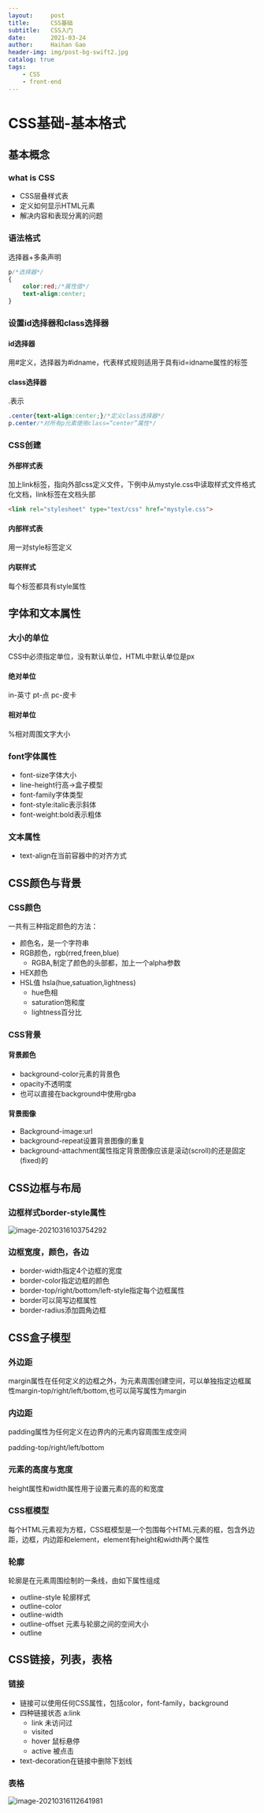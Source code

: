 ```yaml
---
layout:     post
title:      CSS基础
subtitle:   CSS入门
date:       2021-03-24
author:     Haihan Gao
header-img: img/post-bg-swift2.jpg
catalog: true
tags:
    - CSS
    - front-end
---
```

# CSS基础-基本格式

## 基本概念

### what is CSS

* CSS层叠样式表
* 定义如何显示HTML元素
* 解决内容和表现分离的问题

### 语法格式

选择器+多条声明

```css
p/*选择器*/
{
    color:red;/*属性值*/
    text-align:center;
}
```

### 设置id选择器和class选择器

#### id选择器

用#定义，选择器为#idname，代表样式规则适用于具有id=idname属性的标签

#### class选择器

.表示

```css
.center{text-align:center;}/*定义class选择器*/
p.center/*对所有p元素使用class=“center”属性*/
```

### CSS创建

#### 外部样式表

加上link标签，指向外部css定义文件，下例中从mystyle.css中读取样式文件格式化文档，link标签在文档头部

```html
<link rel="stylesheet" type="text/css" href="mystyle.css">
```

#### 内部样式表

用一对style标签定义

#### 内联样式

每个标签都具有style属性

## 字体和文本属性

### 大小的单位

CSS中必须指定单位，没有默认单位，HTML中默认单位是px

#### 绝对单位

in-英寸 pt-点 pc-皮卡

#### 相对单位

%相对周围文字大小

### font字体属性

* font-size字体大小
* line-height行高->盒子模型
* font-family字体类型
* font-style:italic表示斜体
* font-weight:bold表示粗体

### 文本属性

* text-align在当前容器中的对齐方式

## CSS颜色与背景

### CSS颜色

一共有三种指定颜色的方法：

* 颜色名，是一个字符串
* RGB颜色，rgb(rred,freen,blue)
  * RGBA,制定了颜色的头部都，加上一个alpha参数
* HEX颜色
* HSL值 hsla(hue,satuation,lightness)
  * hue色相
  * saturation饱和度
  * lightness百分比

### CSS背景

#### 背景颜色

* background-color元素的背景色
* opacity不透明度
* 也可以直接在background中使用rgba

#### 背景图像

* Background-image:url
* background-repeat设置背景图像的重复
* background-attachment属性指定背景图像应该是滚动(scroll)的还是固定(fixed)的

## CSS边框与布局

### 边框样式border-style属性

![image-20210316103754292](C:\Users\Lenovo\AppData\Roaming\Typora\typora-user-images\image-20210316103754292.png)

### 边框宽度，颜色，各边

* border-width指定4个边框的宽度
* border-color指定边框的颜色
* border-top/right/bottom/left-style指定每个边框属性
* border可以简写边框属性
* border-radius添加圆角边框

## CSS盒子模型

### 外边距

margin属性在任何定义的边框之外，为元素周围创建空间，可以单独指定边框属性margin-top/right/left/bottom,也可以简写属性为margin

### 内边距

padding属性为任何定义在边界内的元素内容周围生成空间

padding-top/right/left/bottom

### 元素的高度与宽度

height属性和width属性用于设置元素的高的和宽度

### CSS框模型

每个HTML元素视为方框，CSS框模型是一个包围每个HTML元素的框，包含外边距，边框，内边距和element，element有height和width两个属性

### 轮廓

轮廓是在元素周围绘制的一条线，由如下属性组成

* outline-style 轮廓样式
* outline-color 
* outline-width
* outline-offset 元素与轮廓之间的空间大小
* outline

## CSS链接，列表，表格

### 链接

* 链接可以使用任何CSS属性，包括color，font-family，background
* 四种链接状态 a:link
  * link 未访问过
  * visited
  * hover 鼠标悬停
  * active 被点击
* text-decoration在链接中删除下划线

### 表格

![image-20210316112641981](C:\Users\Lenovo\AppData\Roaming\Typora\typora-user-images\image-20210316112641981.png)